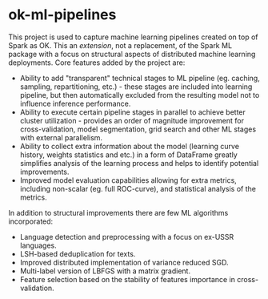 # ok-ml-pipelines
This project is used to capture machine learning pipelines created on top of Spark as OK. 
This an *extension*, not a replacement, of the Spark ML package with a focus on structural aspects
of distributed machine learning deployments. Core features added by the project are:

* Ability to add "transparent" technical stages to ML pipeline (eg. caching, sampling, repartitioning, etc.) -
these stages are included into learning pipeline, but then automatically excluded from the resulting model 
not to influence inference performance.
* Ability to execute certain pipeline stages in parallel to achieve better cluster utilization - provides 
an order of magnitude improvement for cross-validation, model segmentation, grid search and other ML stages
with external parallelism.
* Ability to collect extra information about the model (learning curve history, weights statistics and etc.)
in a form of DataFrame greatly simplifies analysis of the learning process and helps to identify potential
improvements.
* Improved model evaluation capabilities allowing for extra metrics, including non-scalar (eg. full ROC-curve),
and statistical analysis of the metrics.

In addition to structural improvements there are few ML algorithms incorporated:
* Language detection and preprocessing with a focus on ex-USSR languages.
* LSH-based deduplication for texts.
* Improved distributed implementation of variance reduced SGD.
* Multi-label version of LBFGS with a matrix gradient.
* Feature selection based on the stability of features importance in cross-validation.